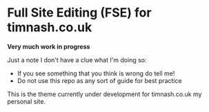 # Full Site Editing (FSE) for timnash.co.uk

**Very much work in progress**

Just a note I don't have a clue what I'm doing so:
- If you see something that you think is wrong do tell me!
- Do not use this repo as any sort of guide for best practice

This is the theme currently under development for timnash.co.uk my personal site.
